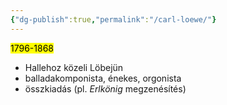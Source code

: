 ```yaml
---
{"dg-publish":true,"permalink":"/carl-loewe/"}
---
```



<mark>1796-1868</mark>

- Hallehoz közeli Löbejün
- balladakomponista, énekes, orgonista
- összkiadás (pl. *Erlkönig* megzenésítés)
